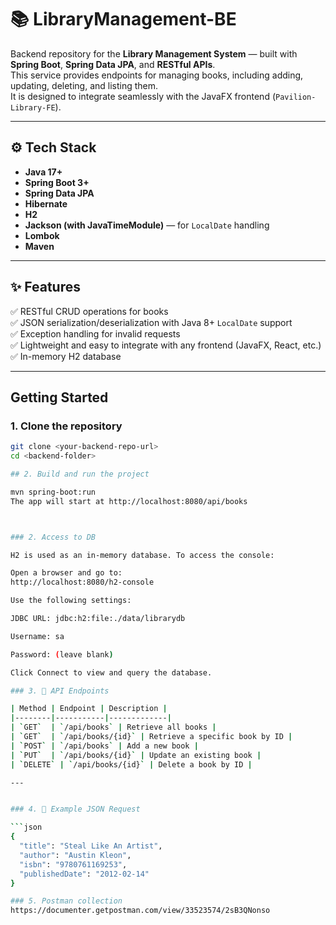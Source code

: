 # 📚 LibraryManagement-BE

Backend repository for the **Library Management System** — built with **Spring Boot**, **Spring Data JPA**, and **RESTful APIs**.  
This service provides endpoints for managing books, including adding, updating, deleting, and listing them.  
It is designed to integrate seamlessly with the JavaFX frontend (`Pavilion-Library-FE`).

---

## ⚙️ Tech Stack
- **Java 17+**
- **Spring Boot 3+**
- **Spring Data JPA**
- **Hibernate**
- **H2**
- **Jackson (with JavaTimeModule)** — for `LocalDate` handling
- **Lombok**
- **Maven**

---

## ✨ Features
✅ RESTful CRUD operations for books  
✅ JSON serialization/deserialization with Java 8+ `LocalDate` support  
✅ Exception handling for invalid requests  
✅ Lightweight and easy to integrate with any frontend (JavaFX, React, etc.)  
✅ In-memory H2 database   

---

## Getting Started

### 1. Clone the repository

```bash
git clone <your-backend-repo-url>
cd <backend-folder>

## 2. Build and run the project

mvn spring-boot:run
The app will start at http://localhost:8080/api/books



### 2. Access to DB

H2 is used as an in-memory database. To access the console:

Open a browser and go to:
http://localhost:8080/h2-console

Use the following settings:

JDBC URL: jdbc:h2:file:./data/librarydb

Username: sa

Password: (leave blank)

Click Connect to view and query the database.

### 3. 🧾 API Endpoints

| Method | Endpoint | Description |
|--------|-----------|-------------|
| `GET`  | `/api/books` | Retrieve all books |
| `GET`  | `/api/books/{id}` | Retrieve a specific book by ID |
| `POST` | `/api/books` | Add a new book |
| `PUT`  | `/api/books/{id}` | Update an existing book |
| `DELETE` | `/api/books/{id}` | Delete a book by ID |

---


### 4. 🧠 Example JSON Request

```json
{
  "title": "Steal Like An Artist",
  "author": "Austin Kleon",
  "isbn": "9780761169253",
  "publishedDate": "2012-02-14"
}

### 5. Postman collection
https://documenter.getpostman.com/view/33523574/2sB3QNonso

